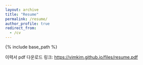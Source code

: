 ```yaml
---
layout: archive
title: "Resume"
permalink: /resume/
author_profile: true
redirect_from:
  - /cv
---
```


{% include base_path %}

이력서 pdf 다운로드 링크: <https://vimkim.github.io/files/resume.pdf>

<!-- # Education

- Ph.D in Version Control Theory, GitHub University, 2018 (expected)
- M.S. in Jekyll, GitHub University, 2014
- B.S. in GitHub, GitHub University, 2012

# Work experience

- Spring 2024: Academic Pages Collaborator

  - Github University
  - Duties includes: Updates and improvements to template
  - Supervisor: The Users

- Fall 2015: Research Assistant

  - Github University
  - Duties included: Merging pull requests
  - Supervisor: Professor Hub

- Summer 2015: Research Assistant
  - Github University
  - Duties included: Tagging issues
  - Supervisor: Professor Git

# Skills

- Skill 1
- Skill 2
  - Sub-skill 2.1
  - Sub-skill 2.2
  - Sub-skill 2.3
- Skill 3

# Publications

  <ul>{% for post in site.publications reversed %}
    {% include archive-single-cv.html %}
  {% endfor %}</ul>

Talks
======
  <ul>{% for post in site.talks reversed %}
    {% include archive-single-talk-cv.html  %}
  {% endfor %}</ul>

Teaching
======
  <ul>{% for post in site.teaching reversed %}
    {% include archive-single-cv.html %}
  {% endfor %}</ul>

Service and leadership
======
* Currently signed in to 43 different slack teams -->
